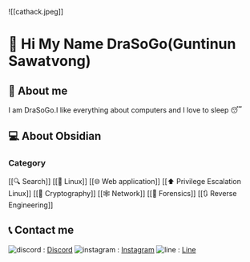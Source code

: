 ![[cathack.jpeg]]
# 👋 Hi My Name DraSoGo(Guntinun Sawatvong)
## 🧑 About me

I am DraSoGo.I like everything about computers and I love to sleep 😴
## 💻 About Obsidian

### Category
[[🔍 Search]]
[[🐧 Linux]]
[[🌐 Web application]]
[[⬆️ Privilege Escalation Linux]]
[[🔐 Cryptography]]
[[🕸️ Network]]
[[🧿 Forensics]]
[[🔃 Reverse Engineering]]
## 📞 Contact me

![discord](https://img.shields.io/badge/Discord-5865F2?style=flat&logo=Discord&logoColor=FFFFFF) : [Discord](https://discordapp.com/users/738910545951850578)
![instagram](https://img.shields.io/badge/Instagram-E4405F?style=flat&logo=instagram&logoColor=FFFFFF) : [Instagram](https://www.instagram.com/guntinun_sawatdeekub/)
![line](https://img.shields.io/badge/LINE-00C300?style=flat&logo=line&logoColor=FFFFFF) : [Line](https://line.me/ti/p/~gungun4771)